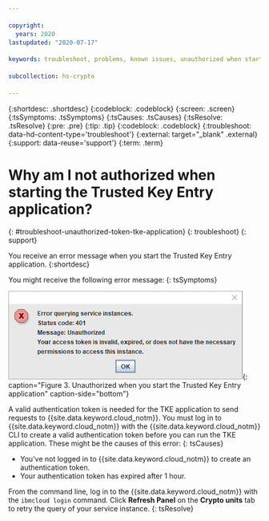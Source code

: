 ```yaml
---

copyright:
  years: 2020
lastupdated: "2020-07-17"

keywords: troubleshoot, problems, known issues, unauthorized when starting the Trusted Key Entry application

subcollection: hs-crypto

---
```


{:shortdesc: .shortdesc}
{:codeblock: .codeblock}
{:screen: .screen}
{:tsSymptoms: .tsSymptoms}
{:tsCauses: .tsCauses}
{:tsResolve: .tsResolve}
{:pre: .pre}
{:tip: .tip}
{:codeblock: .codeblock}
{:troubleshoot: data-hd-content-type='troubleshoot'}
{:external: target="_blank" .external}
{:support: data-reuse='support'}
{:term: .term}

# Why am I not authorized when starting the Trusted Key Entry application?
{: #troubleshoot-unauthorized-token-tke-application}
{: troubleshoot}
{: support}

You receive an error message when you start the Trusted Key Entry application.
{:shortdesc}

You might receive the following error message:
{: tsSymptoms}

![Unauthorized when you run TKE CLI plug-in commands](/images/tke_401.gif "Unauthorized when you run TKE CLI plug-in commands"){: caption="Figure 3. Unauthorized when you start the Trusted Key Entry application" caption-side="bottom"}

A valid authentication token is needed for the TKE application to send requests to {{site.data.keyword.cloud_notm}}. You must log in to {{site.data.keyword.cloud_notm}} with the {{site.data.keyword.cloud_notm}} CLI to create a valid authentication token before you can run the TKE application. These might be the causes of this error:
{: tsCauses}

- You've not logged in to {{site.data.keyword.cloud_notm}} to create an authentication token.
- Your authentication token has expired after 1 hour.

From the command line, log in to the {{site.data.keyword.cloud_notm}} with the `ibmcloud login` command. Click **Refresh Panel** on the **Crypto units** tab to retry the query of your service instance.
{: tsResolve}
